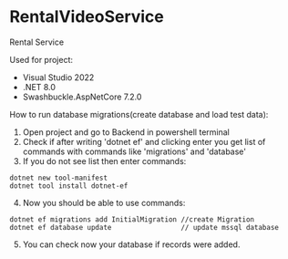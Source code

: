 # RentalVideoService
Rental Service

Used for project:
 - Visual Studio 2022
 - .NET 8.0
 - Swashbuckle.AspNetCore 7.2.0



How to run database migrations(create database and load test data):
1. Open project and go to Backend in powershell terminal
2. Check if after writing 'dotnet ef' and clicking enter you get list of commands with commands like 'migrations' and 'database'
3. If you do not see list then enter commands:
```
dotnet new tool-manifest
dotnet tool install dotnet-ef
```
4. Now you should be able to use commands:
```
dotnet ef migrations add InitialMigration //create Migration
dotnet ef database update                 // update mssql database
```
5. You can check now your database if records were added.